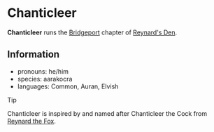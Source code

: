 # Chanticleer

**Chanticleer** runs the [Bridgeport](../bridgeport.md) chapter of [Reynard's Den](../../../organizations/reynards-den.md).

## Information

- pronouns: he/him
- species: aarakocra
- languages: Common, Auran, Elvish

> [!TIP]
> Chanticleer is inspired by and named after Chanticleer the Cock from [Reynard the Fox](https://en.wikipedia.org/wiki/Reynard_the_Fox).

